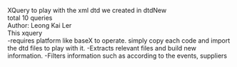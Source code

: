 XQuery to play with the xml dtd we created in dtdNew <br />
total 10 queries <br />
Author: Leong Kai Ler <br />
This xquery <br />
-requires platform like baseX to operate. simply copy each code and import the dtd files to play with it.
-Extracts relevant files and build new information.
-Filters information such as according to the events, suppliers

